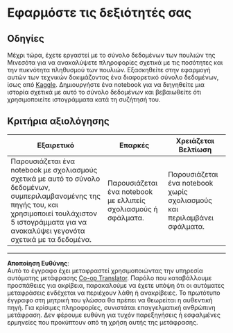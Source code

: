 <!--
CO_OP_TRANSLATOR_METADATA:
{
  "original_hash": "40eeb9b9f94009c537c7811f9f27f037",
  "translation_date": "2025-08-26T22:50:51+00:00",
  "source_file": "3-Data-Visualization/10-visualization-distributions/assignment.md",
  "language_code": "el"
}
-->
# Εφαρμόστε τις δεξιότητές σας

## Οδηγίες

Μέχρι τώρα, έχετε εργαστεί με το σύνολο δεδομένων των πουλιών της Μινεσότα για να ανακαλύψετε πληροφορίες σχετικά με τις ποσότητες και την πυκνότητα πληθυσμού των πουλιών. Εξασκηθείτε στην εφαρμογή αυτών των τεχνικών δοκιμάζοντας ένα διαφορετικό σύνολο δεδομένων, ίσως από [Kaggle](https://www.kaggle.com/). Δημιουργήστε ένα notebook για να διηγηθείτε μια ιστορία σχετικά με αυτό το σύνολο δεδομένων και βεβαιωθείτε ότι χρησιμοποιείτε ιστογράμματα κατά τη συζήτησή του.

## Κριτήρια αξιολόγησης

Εξαιρετικό | Επαρκές | Χρειάζεται Βελτίωση
--- | --- | -- |
Παρουσιάζεται ένα notebook με σχολιασμούς σχετικά με αυτό το σύνολο δεδομένων, συμπεριλαμβανομένης της πηγής του, και χρησιμοποιεί τουλάχιστον 5 ιστογράμματα για να ανακαλύψει γεγονότα σχετικά με τα δεδομένα. | Παρουσιάζεται ένα notebook με ελλιπείς σχολιασμούς ή σφάλματα. | Παρουσιάζεται ένα notebook χωρίς σχολιασμούς και περιλαμβάνει σφάλματα.

---

**Αποποίηση Ευθύνης**:  
Αυτό το έγγραφο έχει μεταφραστεί χρησιμοποιώντας την υπηρεσία αυτόματης μετάφρασης [Co-op Translator](https://github.com/Azure/co-op-translator). Παρόλο που καταβάλλουμε προσπάθειες για ακρίβεια, παρακαλούμε να έχετε υπόψη ότι οι αυτόματες μεταφράσεις ενδέχεται να περιέχουν λάθη ή ανακρίβειες. Το πρωτότυπο έγγραφο στη μητρική του γλώσσα θα πρέπει να θεωρείται η αυθεντική πηγή. Για κρίσιμες πληροφορίες, συνιστάται επαγγελματική ανθρώπινη μετάφραση. Δεν φέρουμε ευθύνη για τυχόν παρεξηγήσεις ή εσφαλμένες ερμηνείες που προκύπτουν από τη χρήση αυτής της μετάφρασης.